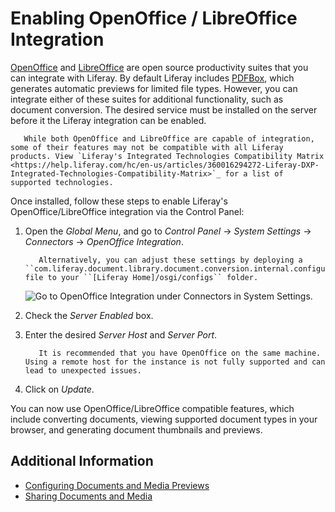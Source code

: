 # Enabling OpenOffice / LibreOffice Integration

[OpenOffice](https://www.openoffice.org/) and [LibreOffice](https://www.libreoffice.org/) are open source productivity suites that you can integrate with Liferay. By default Liferay includes [PDFBox](https://pdfbox.apache.org/), which generates automatic previews for limited file types. However, you can integrate either of these suites for additional functionality, such as document conversion. The desired service must be installed on the server before it the Liferay integration can be enabled.

```important::
   While both OpenOffice and LibreOffice are capable of integration, some of their features may not be compatible with all Liferay products. View `Liferay's Integrated Technologies Compatibility Matrix <https://help.liferay.com/hc/en-us/articles/360016294272-Liferay-DXP-Integrated-Technologies-Compatibility-Matrix>`_ for a list of supported technologies. 
```

Once installed, follow these steps to enable Liferay's OpenOffice/LibreOffice integration via the Control Panel:

1. Open the *Global Menu*, and go to *Control Panel* &rarr; *System Settings* &rarr; *Connectors* &rarr; *OpenOffice Integration*.

   ```note::
      Alternatively, you can adjust these settings by deploying a ``com.liferay.document.library.document.conversion.internal.configuration.OpenOfficeConfiguration.config`` file to your ``[Liferay Home]/osgi/configs`` folder. 
   ```

   ![Go to OpenOffice Integration under Connectors in System Settings.](./enabling-openoffice-libreoffice-integration/images/01.png)

2. Check the *Server Enabled* box.

3. Enter the desired *Server Host* and *Server Port*.

   ```important::
      It is recommended that you have OpenOffice on the same machine. Using a remote host for the instance is not fully supported and can lead to unexpected issues.
   ```

4. Click on *Update*.

You can now use OpenOffice/LibreOffice compatible features, which include converting documents, viewing supported document types in your browser, and generating document thumbnails and previews.

## Additional Information

* [Configuring Documents and Media Previews](./configuring-documents-and-media-previews.md)
* [Sharing Documents and Media](../sharing-documents-and-media.md)
